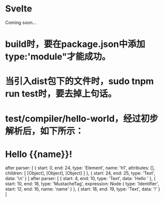 # Svelte

Coming soon...



# build时，要在package.json中添加type:'module"才能成功。
# 当引入dist包下的文件时，sudo tnpm run test时，要去掉上句话。


# test/compiler/hello-world，经过初步解析后，如下所示：

# <h1>Hello {{name}}!</h1>


after parser: [
  {
    start: 0,
    end: 24,
    type: 'Element',
    name: 'h1',
    attributes: [],
    children: [ [Object], [Object], [Object] ]
  },
  { start: 24, end: 25, type: 'Text', data: '\n' }
]
after parser: [
  { start: 4, end: 10, type: 'Text', data: 'Hello ' },
  {
    start: 10,
    end: 18,
    type: 'MustacheTag',
    expression: Node { type: 'Identifier', start: 12, end: 16, name: 'name' }
  },
  { start: 18, end: 19, type: 'Text', data: '!' }
]



